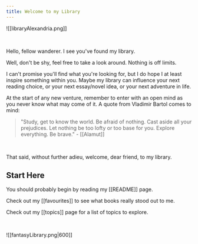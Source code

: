 ```yaml
---
title: Welcome to my Library
---
```


![[libraryAlexandria.png]]

<br>

Hello, fellow wanderer. I see you've found my library. 

Well, don't be shy, feel free to take a look around. Nothing is off limits.

I can't promise you'll find what you're looking for, but I do hope I at least inspire something within you. Maybe my library can influence your next reading choice, or your next essay/novel idea, or your next adventure in life. 

At the start of any new venture, remember to enter with an open mind as you never know what may come of it. 
A quote from Vladimir Bartol comes to mind:
> "Study, get to know the world. Be afraid of nothing. Cast aside all your prejudices. Let nothing be too lofty or too base for you. Explore everything. Be brave." - [[Alamut]]

<br>

That said, without further adieu, welcome, dear friend, to my library.



## Start Here

You should probably begin by reading my [[README]] page.

Check out my [[favourites]] to see what books really stood out to me.

Check out my [[topics]] page for a list of topics to explore.

<br>

![[fantasyLibrary.png|600]]
